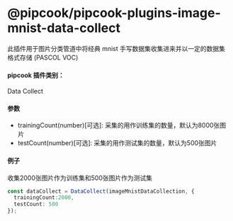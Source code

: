 # @pipcook/pipcook-plugins-image-mnist-data-collect

此插件用于图片分类管道中将经典 mnist 手写数据集收集进来并以一定的数据集格式存储 (PASCOL VOC)

<a name="klNlr"></a>
#### pipcook 插件类别：
Data Collect

<a name="1ZMoY"></a>
#### 参数

- trainingCount(number)[可选]: 采集的用作训练集的数量，默认为8000张图片
- testCount(number)[可选]: 采集的用作测试集的数量，默认为500张图片

<a name="zZyd7"></a>
#### 例子
收集2000张图片作为训练集和500张图片作为测试集

```typescript
const dataCollect = DataCollect(imageMnistDataCollection, {
  trainingCount:2000,
  testCount: 500
});
```
